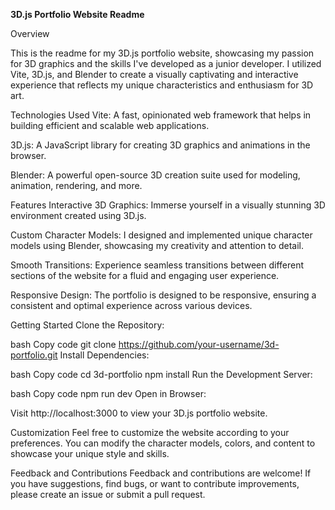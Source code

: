 **3D.js Portfolio Website Readme**

Overview

This is the readme for my 3D.js portfolio website, showcasing my passion for 3D graphics and the skills I've developed as a junior developer. I utilized Vite, 3D.js, and Blender to create a visually captivating and interactive experience that reflects my unique characteristics and enthusiasm for 3D art.

Technologies Used
Vite: A fast, opinionated web framework that helps in building efficient and scalable web applications.

3D.js: A JavaScript library for creating 3D graphics and animations in the browser.

Blender: A powerful open-source 3D creation suite used for modeling, animation, rendering, and more.

Features
Interactive 3D Graphics: Immerse yourself in a visually stunning 3D environment created using 3D.js.

Custom Character Models: I designed and implemented unique character models using Blender, showcasing my creativity and attention to detail.

Smooth Transitions: Experience seamless transitions between different sections of the website for a fluid and engaging user experience.

Responsive Design: The portfolio is designed to be responsive, ensuring a consistent and optimal experience across various devices.

Getting Started
Clone the Repository:

bash
Copy code
git clone https://github.com/your-username/3d-portfolio.git
Install Dependencies:

bash
Copy code
cd 3d-portfolio
npm install
Run the Development Server:

bash
Copy code
npm run dev
Open in Browser:

Visit http://localhost:3000 to view your 3D.js portfolio website.

Customization
Feel free to customize the website according to your preferences. You can modify the character models, colors, and content to showcase your unique style and skills.

Feedback and Contributions
Feedback and contributions are welcome! If you have suggestions, find bugs, or want to contribute improvements, please create an issue or submit a pull request.
